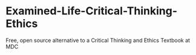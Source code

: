 # Examined-Life-Critical-Thinking-Ethics
Free, open source alternative to a Critical Thinking and Ethics Textbook at MDC
